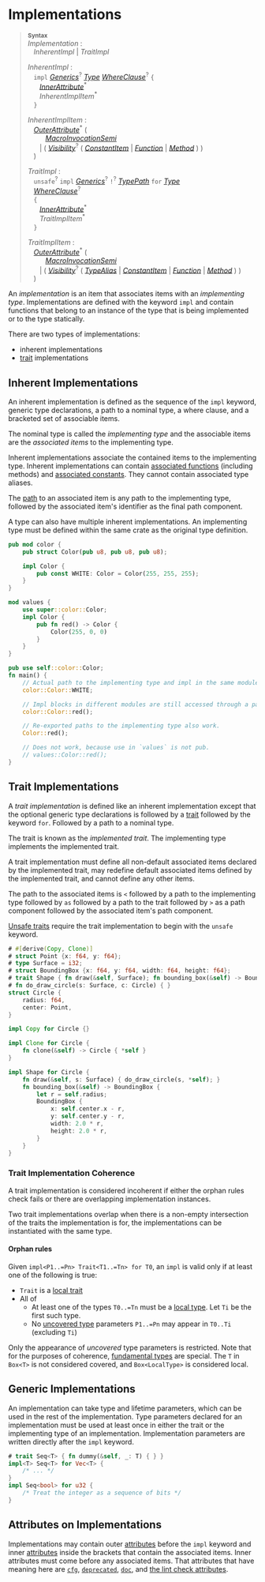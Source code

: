 # Implementations

> **<sup>Syntax</sup>**\
> _Implementation_ :\
> &nbsp;&nbsp; _InherentImpl_ | _TraitImpl_
>
> _InherentImpl_ :\
> &nbsp;&nbsp; `impl` [_Generics_]<sup>?</sup>&nbsp;[_Type_]&nbsp;[_WhereClause_]<sup>?</sup> `{`\
> &nbsp;&nbsp; &nbsp;&nbsp; [_InnerAttribute_]<sup>\*</sup>\
> &nbsp;&nbsp; &nbsp;&nbsp; _InherentImplItem_<sup>\*</sup>\
> &nbsp;&nbsp; `}`
>
> _InherentImplItem_ :\
> &nbsp;&nbsp; [_OuterAttribute_]<sup>\*</sup> (\
> &nbsp;&nbsp; &nbsp;&nbsp; &nbsp;&nbsp; [_MacroInvocationSemi_]\
> &nbsp;&nbsp; &nbsp;&nbsp; | ( [_Visibility_]<sup>?</sup> ( [_ConstantItem_] | [_Function_] | [_Method_] ) )\
> &nbsp;&nbsp; )
>
> _TraitImpl_ :\
> &nbsp;&nbsp; `unsafe`<sup>?</sup> `impl` [_Generics_]<sup>?</sup> `!`<sup>?</sup>
>              [_TypePath_] `for` [_Type_]\
> &nbsp;&nbsp; [_WhereClause_]<sup>?</sup>\
> &nbsp;&nbsp; `{`\
> &nbsp;&nbsp; &nbsp;&nbsp; [_InnerAttribute_]<sup>\*</sup>\
> &nbsp;&nbsp; &nbsp;&nbsp; _TraitImplItem_<sup>\*</sup>\
> &nbsp;&nbsp; `}`
>
> _TraitImplItem_ :\
> &nbsp;&nbsp; [_OuterAttribute_]<sup>\*</sup> (\
> &nbsp;&nbsp; &nbsp;&nbsp; &nbsp;&nbsp; [_MacroInvocationSemi_]\
> &nbsp;&nbsp; &nbsp;&nbsp; | ( [_Visibility_]<sup>?</sup> ( [_TypeAlias_] | [_ConstantItem_] | [_Function_] | [_Method_] ) )\
> &nbsp;&nbsp; )

An _implementation_ is an item that associates items with an _implementing type_.
Implementations are defined with the keyword `impl` and contain functions
that belong to an instance of the type that is being implemented or to the
type statically.

There are two types of implementations:

- inherent implementations
- [trait] implementations

## Inherent Implementations

An inherent implementation is defined as the sequence of the `impl` keyword,
generic type declarations, a path to a nominal type, a where clause, and a
bracketed set of associable items.

The nominal type is called the _implementing type_ and the associable items are
the _associated items_ to the implementing type.

Inherent implementations associate the contained items to the
implementing type.  Inherent implementations can contain [associated
functions] (including methods) and [associated constants]. They cannot
contain associated type aliases.

The [path] to an associated item is any path to the implementing type,
followed by the associated item's identifier as the final path
component.

A type can also have multiple inherent implementations. An implementing type
must be defined within the same crate as the original type definition.

``` rust
pub mod color {
    pub struct Color(pub u8, pub u8, pub u8);

    impl Color {
        pub const WHITE: Color = Color(255, 255, 255);
    }
}

mod values {
    use super::color::Color;
    impl Color {
        pub fn red() -> Color {
            Color(255, 0, 0)
        }
    }
}

pub use self::color::Color;
fn main() {
    // Actual path to the implementing type and impl in the same module.
    color::Color::WHITE;

    // Impl blocks in different modules are still accessed through a path to the type.
    color::Color::red();

    // Re-exported paths to the implementing type also work.
    Color::red();

    // Does not work, because use in `values` is not pub.
    // values::Color::red();
}
```

## Trait Implementations

A _trait implementation_ is defined like an inherent implementation except that
the optional generic type declarations is followed by a [trait] followed
by the keyword `for`. Followed by a path to a nominal type.

<!-- To understand this, you have to back-reference to the previous section. :( -->

The trait is known as the _implemented trait_. The implementing type
implements the implemented trait.

A trait implementation must define all non-default associated items declared
by the implemented trait, may redefine default associated items defined by the
implemented trait, and cannot define any other items.

The path to the associated items is `<` followed by a path to the implementing
type followed by `as` followed by a path to the trait followed by `>` as a path
component followed by the associated item's path component.

[Unsafe traits] require the trait implementation to begin with the `unsafe`
keyword.

```rust
# #[derive(Copy, Clone)]
# struct Point {x: f64, y: f64};
# type Surface = i32;
# struct BoundingBox {x: f64, y: f64, width: f64, height: f64};
# trait Shape { fn draw(&self, Surface); fn bounding_box(&self) -> BoundingBox; }
# fn do_draw_circle(s: Surface, c: Circle) { }
struct Circle {
    radius: f64,
    center: Point,
}

impl Copy for Circle {}

impl Clone for Circle {
    fn clone(&self) -> Circle { *self }
}

impl Shape for Circle {
    fn draw(&self, s: Surface) { do_draw_circle(s, *self); }
    fn bounding_box(&self) -> BoundingBox {
        let r = self.radius;
        BoundingBox {
            x: self.center.x - r,
            y: self.center.y - r,
            width: 2.0 * r,
            height: 2.0 * r,
        }
    }
}
```

### Trait Implementation Coherence

A trait implementation is considered incoherent if either the orphan rules check fails
or there are overlapping implementation instances.

Two trait implementations overlap when there is a non-empty intersection of the
traits the implementation is for, the implementations can be instantiated with
the same type. <!-- This is probably wrong? Source: No two implementations can
be instantiable with the same set of types for the input type parameters. -->

#### Orphan rules

Given `impl<P1..=Pn> Trait<T1..=Tn> for T0`, an `impl` is valid only if at
least one of the following is true:

- `Trait` is a [local trait]
- All of
  - At least one of the types `T0..=Tn` must be a [local type]. Let `Ti` be the
    first such type.
  - No [uncovered type] parameters `P1..=Pn` may appear in `T0..Ti` (excluding
    `Ti`)

Only the appearance of *uncovered* type parameters is restricted.
Note that for the purposes of coherence, [fundamental types] are
special. The `T` in `Box<T>` is not considered covered, and `Box<LocalType>`
is considered local.


## Generic Implementations

An implementation can take type and lifetime parameters, which can be used in
the rest of the implementation. Type parameters declared for an implementation
must be used at least once in either the trait or the implementing type of an
implementation. Implementation parameters are written directly after the `impl`
keyword.

```rust
# trait Seq<T> { fn dummy(&self, _: T) { } }
impl<T> Seq<T> for Vec<T> {
    /* ... */
}
impl Seq<bool> for u32 {
    /* Treat the integer as a sequence of bits */
}
```

## Attributes on Implementations

Implementations may contain outer [attributes] before the `impl` keyword and
inner [attributes] inside the brackets that contain the associated items. Inner
attributes must come before any associated items. That attributes that have
meaning here are [`cfg`], [`deprecated`], [`doc`], and [the lint check
attributes].

[_ConstantItem_]: constant-items.md
[_Function_]: functions.md
[_Generics_]: generics.md
[_InnerAttribute_]: ../attributes.md
[_MacroInvocationSemi_]: ../macros.md#macro-invocation
[_Method_]: associated-items.md#methods
[_OuterAttribute_]: ../attributes.md
[_TypeAlias_]: type-aliases.md
[_TypePath_]: ../paths.md#paths-in-types
[_Type_]: ../types.md#type-expressions
[_Visibility_]: ../visibility-and-privacy.md
[_WhereClause_]: generics.md#where-clauses
[trait]: traits.md
[associated functions]: associated-items.md#associated-functions-and-methods
[associated constants]: associated-items.md#associated-constants
[attributes]: ../attributes.md
[`cfg`]: ../conditional-compilation.md
[`deprecated`]: ../attributes/diagnostics.md#the-deprecated-attribute
[`doc`]: ../../rustdoc/the-doc-attribute.html
[path]: ../paths.md
[the lint check attributes]: ../attributes/diagnostics.md#lint-check-attributes
[Unsafe traits]: traits.md#unsafe-traits
[local trait]: ../glossary.md#local-trait
[local type]: ../glossary.md#local-type
[fundamental types]: ../glossary.md#fundamental-type-constructors
[uncovered type]: ../glossary.md#uncovered-type
